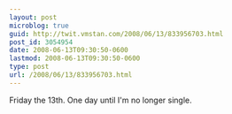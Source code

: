 ```yaml
---
layout: post
microblog: true
guid: http://twit.vmstan.com/2008/06/13/833956703.html
post_id: 3054954
date: 2008-06-13T09:30:50-0600
lastmod: 2008-06-13T09:30:50-0600
type: post
url: /2008/06/13/833956703.html
---
```

Friday the 13th. One day until I'm no longer single.
